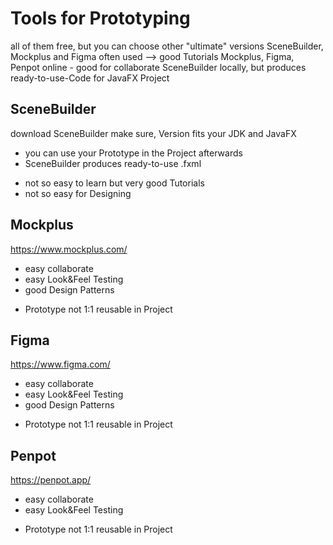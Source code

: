 # Tools for Prototyping
all of them free, but you can choose other "ultimate" versions
SceneBuilder, Mockplus and Figma often used --> good Tutorials
Mockplus, Figma, Penpot online - good for collaborate
SceneBuilder locally, but produces ready-to-use-Code for JavaFX Project
## SceneBuilder
download SceneBuilder
make sure, Version fits your JDK and JavaFX
+ you can use your Prototype in the Project afterwards
+ SceneBuilder produces ready-to-use .fxml
- not so easy to learn but very good Tutorials
- not so easy for Designing
## Mockplus
https://www.mockplus.com/
+ easy collaborate
+ easy Look&Feel Testing
+ good Design Patterns
- Prototype not 1:1 reusable in Project
## Figma
https://www.figma.com/
+ easy collaborate
+ easy Look&Feel Testing
+ good Design Patterns
- Prototype not 1:1 reusable in Project
## Penpot
https://penpot.app/
+ easy collaborate
+ easy Look&Feel Testing
- Prototype not 1:1 reusable in Project
